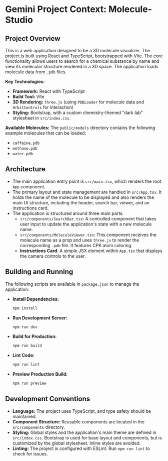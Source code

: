 # Gemini Project Context: Molecule-Studio

## Project Overview

This is a web application designed to be a 3D molecule visualizer. The project is built using React and TypeScript, bootstrapped with Vite. The core functionality allows users to search for a chemical substance by name and view its molecular structure rendered in a 3D space. The application loads molecule data from `.pdb` files.

**Key Technologies:**
- **Framework:** React with TypeScript
- **Build Tool:** Vite
- **3D Rendering:** `three.js` (using `PDBLoader` for molecule data and `OrbitControls` for interaction)
- **Styling:** Bootstrap, with a custom chemistry-themed "dark lab" stylesheet in `src/index.css`.

**Available Molecules:**
The `public/models` directory contains the following example molecules that can be loaded:
- `caffeine.pdb`
- `methane.pdb`
- `water.pdb`

## Architecture
- The main application entry point is `src/main.tsx`, which renders the root `App` component.
- The primary layout and state management are handled in `src/App.tsx`. It holds the name of the molecule to be displayed and also renders the main UI structure, including the header, search bar, viewer, and an instructions card.
- The application is structured around three main parts:
  - `src/components/SearchBar.tsx`: A controlled component that takes user input to update the application's state with a new molecule name.
  - `src/components/MoleculeViewer.tsx`: This component receives the molecule name as a prop and uses `three.js` to render the corresponding `.pdb` file. It features CPK atom coloring.
  - **Instructions Card**: A simple JSX element within `App.tsx` that displays the camera controls to the user.

## Building and Running

The following scripts are available in `package.json` to manage the application:

- **Install Dependencies:**
  ```bash
  npm install
  ```

- **Run Development Server:**
  ```bash
  npm run dev
  ```

- **Build for Production:**
  ```bash
  npm run build
  ```

- **Lint Code:**
  ```bash
  npm run lint
  ```

- **Preview Production Build:**
  ```bash
  npm run preview
  ```

## Development Conventions

- **Language:** The project uses TypeScript, and type safety should be maintained.
- **Component Structure:** Reusable components are located in the `src/components` directory.
- **Styling:** Global styles and the application's main theme are defined in `src/index.css`. Bootstrap is used for base layout and components, but is customized by the global stylesheet. Inline styles are avoided.
- **Linting:** The project is configured with ESLint. Run `npm run lint` to check for issues.
